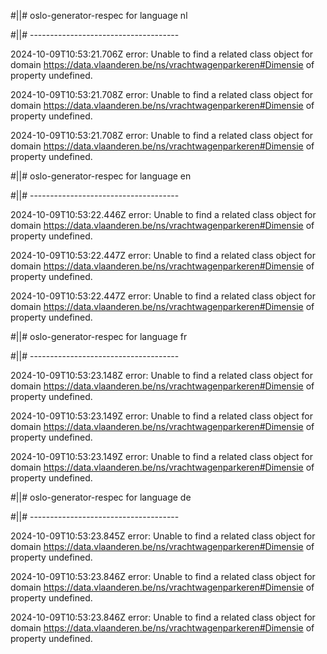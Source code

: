 #||# oslo-generator-respec for language nl  

#||# -------------------------------------  

2024-10-09T10:53:21.706Z error: Unable to find a related class object for domain https://data.vlaanderen.be/ns/vrachtwagenparkeren#Dimensie of property undefined.

2024-10-09T10:53:21.708Z error: Unable to find a related class object for domain https://data.vlaanderen.be/ns/vrachtwagenparkeren#Dimensie of property undefined.

2024-10-09T10:53:21.708Z error: Unable to find a related class object for domain https://data.vlaanderen.be/ns/vrachtwagenparkeren#Dimensie of property undefined.

#||# oslo-generator-respec for language en  

#||# -------------------------------------  

2024-10-09T10:53:22.446Z error: Unable to find a related class object for domain https://data.vlaanderen.be/ns/vrachtwagenparkeren#Dimensie of property undefined.

2024-10-09T10:53:22.447Z error: Unable to find a related class object for domain https://data.vlaanderen.be/ns/vrachtwagenparkeren#Dimensie of property undefined.

2024-10-09T10:53:22.447Z error: Unable to find a related class object for domain https://data.vlaanderen.be/ns/vrachtwagenparkeren#Dimensie of property undefined.

#||# oslo-generator-respec for language fr  

#||# -------------------------------------  

2024-10-09T10:53:23.148Z error: Unable to find a related class object for domain https://data.vlaanderen.be/ns/vrachtwagenparkeren#Dimensie of property undefined.

2024-10-09T10:53:23.149Z error: Unable to find a related class object for domain https://data.vlaanderen.be/ns/vrachtwagenparkeren#Dimensie of property undefined.

2024-10-09T10:53:23.149Z error: Unable to find a related class object for domain https://data.vlaanderen.be/ns/vrachtwagenparkeren#Dimensie of property undefined.

#||# oslo-generator-respec for language de  

#||# -------------------------------------  

2024-10-09T10:53:23.845Z error: Unable to find a related class object for domain https://data.vlaanderen.be/ns/vrachtwagenparkeren#Dimensie of property undefined.

2024-10-09T10:53:23.846Z error: Unable to find a related class object for domain https://data.vlaanderen.be/ns/vrachtwagenparkeren#Dimensie of property undefined.

2024-10-09T10:53:23.846Z error: Unable to find a related class object for domain https://data.vlaanderen.be/ns/vrachtwagenparkeren#Dimensie of property undefined.


